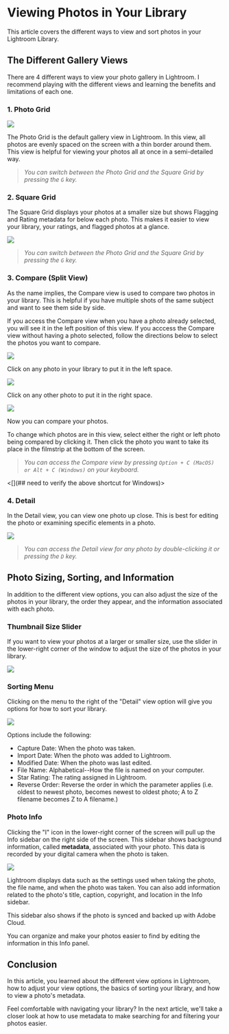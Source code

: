 # Viewing Photos in Your Library

This article covers the different ways to view and sort photos in your Lightroom Library.

## The Different Gallery Views

There are 4 different ways to view your photo gallery in Lightroom. I recommend playing with the different views and learning the benefits and limitations of each one. 

### 1. Photo Grid

![](/Users/matt-r/Desktop/lightroom-walkthroughs/navigating-lightroom/screenshots/1-lib-nav-photo-grid.png)

The Photo Grid is the default gallery view in Lightroom. In this view, all photos are evenly spaced on the screen with a thin border around them. This view is helpful for viewing your photos all at once in a semi-detailed way.

> *You can switch between the Photo Grid and the Square Grid by pressing the `G` key.*

### 2. Square Grid

The Square Grid displays your photos at a smaller size but shows Flagging and Rating metadata for below each photo. This makes it easier to view your library, your ratings, and flagged photos at a glance.

![](/Users/matt-r/Desktop/lightroom-walkthroughs/navigating-lightroom/screenshots/2-lib-nav-square-grid.png)

> *You can switch between the Photo Grid and the Square Grid by pressing the `G` key.*

### 3. Compare (Split View)

As the name implies, the Compare view is used to compare two photos in your library. This is helpful if you have multiple shots of the same subject and want to see them side by side. 

If you access the Compare view when you have a photo already selected, you will see it in the left position of this view. If you acccess the Compare view without having a photo selected, follow the directions below to select the photos you want to compare.

![](/Users/matt-r/Desktop/lightroom-walkthroughs/navigating-lightroom/screenshots/3-lib-nav-compare-1.png)

Click on any photo in your library to put it in the left space.

![](/Users/matt-r/Desktop/lightroom-walkthroughs/navigating-lightroom/screenshots/3-lib-nav-compare-2.png)

Click on any other photo to put it in the right space.

![](/Users/matt-r/Desktop/lightroom-walkthroughs/navigating-lightroom/screenshots/3-lib-nav-compare-3.png)

Now you can compare your photos.

To change which photos are in this view, select either the right or left photo being compared by clicking it. Then click the photo you want to take its place in the filmstrip at the bottom of the screen.

> *You can access the Compare view by pressing `Option + C (MacOS) or Alt + C (Windows)` on your keyboard.*

<[](## need to verify the above shortcut for Windows)>

### 4. Detail

In the Detail view, you can view one photo up close. This is best for editing the photo or examining specific elements in a photo.

![](/Users/matt-r/Desktop/lightroom-walkthroughs/navigating-lightroom/screenshots/4-lib-nav-detail.png)

> *You can access the Detail view for any photo by double-clicking it or pressing the `D` key.*

## Photo Sizing, Sorting, and Information

In addition to the different view options, you can also adjust the size of the photos in your library, the order they appear, and the information associated with each photo.

### Thumbnail Size Slider

If you want to view your photos at a larger or smaller size, use the slider in the lower-right corner of the window to adjust the size of the photos in your library.

![](/Users/matt-r/Desktop/lightroom-walkthroughs/navigating-lightroom/screenshots/gifs/6-lib-nav-size-slider.gif)

### Sorting Menu

Clicking on the menu to the right of the "Detail" view option will give you options for how to sort your library. 

![](/Users/matt-r/Desktop/lightroom-walkthroughs/navigating-lightroom/screenshots/5-lib-nav-sorting-menu-edited.png)

Options include the following:

- Capture Date: When the photo was taken.
- Import Date: When the photo was added to Lightroom.
- Modified Date: When the photo was last edited.
- File Name: Alphabetical--How the file is named on your computer. 
- Star Rating: The rating assigned in Lightroom. 
- Reverse Order: Reverse the order in which the parameter applies (i.e. oldest to newest photo, becomes newest to oldest photo; A to Z filename becomes Z to A filename.)

### Photo Info

Clicking the "I" icon in the lower-right corner of the screen will pull up the Info sidebar on the right side of the screen. This sidebar shows background information, called **metadata**, associated with your photo. This data is recorded by your digital camera when the photo is taken. 

![](/Users/matt-r/Desktop/lightroom-walkthroughs/navigating-lightroom/screenshots/7-lib-nav-info.png)

Lightroom displays data such as the settings used when taking the photo, the file name, and when the photo was taken. You can also add information related to the photo's title, caption, copyright, and location in the Info sidebar. 

This sidebar also shows if the photo is synced and backed up with Adobe Cloud. 

You can organize and make your photos easier to find by editing the information in this Info panel. 

## Conclusion

In this article, you learned about the different view options in Lightroom, how to adjust your view options, the basics of sorting your library, and how to view a photo's metadata. 

Feel comfortable with navigating your library? In the next article, we'll take a closer look at how to use metadata to make searching for and filtering your photos easier.